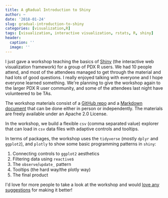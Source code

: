 ```yaml
---
title: A gRadual Introduction to Shiny
author: ~
date: '2018-01-24'
slug: gradual-introduction-to-shiny
categories: [visualization,R]
tags: [visualization, interactive visualization, rstats, R, shiny]
header:
  caption: ''
  image: ''
---
```


I just gave a workshop teaching the basics of [Shiny](https://shiny.rstudio.com) (the interactive web visualization framework) for a group of PDX R users. We had 10 people attend, and most of the attendees managed to get through the material and had lots of good questions. I really enjoyed talking with everyone and I hope everyone learned something. We're planning to give the workshop again to the larger PDX R user community, and some of the attendees last night have volunteered to be TAs. 

The workshop materials consist of a [GitHub repo](https://github.com/laderast/shiny_workshop_pdxrlang) and a [Markdown document](https://laderast.github.io/shiny_workshop_pdxrlang/) that can be done either in person or independently. The materials are freely available under an Apache 2.0 License. 

In the workshop, we build a flexible `csv` (comma separated value) explorer that can load in `csv` data files with adaptive controls and tooltips.  

In terms of packages, the workshop uses the `tidyverse` (mostly `dplyr` and `ggplot2`), and `plotly` to show some basic programming patterns in `shiny`:

1. Connecting controls to `ggplot2` aesthetics
2. Filtering data using `reactive`s
3. The `observe`/`update_` pattern
4. Tooltips (the hard way/the plotly way)
5. The final product

I'd love for more people to take a look at the workshop and would [love any suggestions](https://github.com/laderast/shiny_workshop_pdxrlang/issues/2) for making it better!